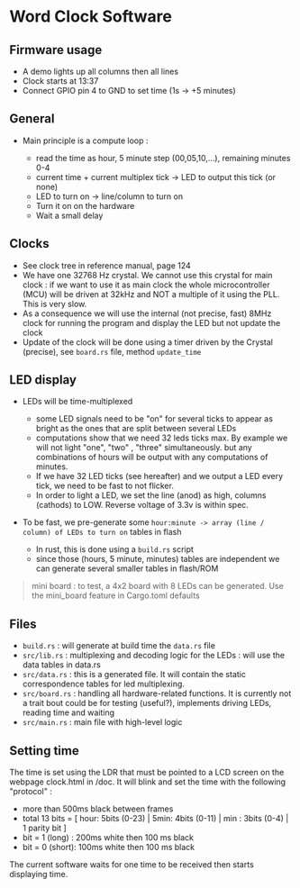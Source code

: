 # Word Clock Software 

## Firmware usage

- A demo lights up all columns then all lines
- Clock starts at 13:37
- Connect GPIO pin 4 to GND to set time (1s -> +5 minutes)

## General 

- Main principle is a compute loop : 

    - read the time as hour, 5 minute step (00,05,10,...), remaining minutes 0-4
    - current time + current multiplex tick -> LED to output this tick (or none)
    - LED to turn on -> line/column to turn on
    - Turn it on on the hardware 
    - Wait a small delay 

## Clocks

- See clock tree in reference manual, page 124
- We have one 32768 Hz crystal. We cannot use this crystal for main clock : if we want to use it as main clock the whole microcontroller (MCU) will be driven at 32kHz and NOT a multiple of it using the PLL. This is very slow.
- As a consequence we will use the internal (not precise, fast) 8MHz clock for running the program and display the LED but not update the clock
- Update of the clock will be done using a timer driven by the Crystal (precise), see `board.rs` file, method `update_time`


## LED display

- LEDs will be time-multiplexed
    - some LED signals need to be "on" for several ticks to appear as bright as the ones that are split between several LEDs
    - computations show that we need 32 leds ticks max. By example we will not light "one", "two" , "three" simultaneously. but any combinations of hours will be output with any computations of minutes.
    - If we have 32 LED ticks (see hereafter) and we output a LED every tick, we need to be fast to not flicker.
    - In order to light a LED, we set the line (anod) as high, columns (cathods) to LOW. Reverse voltage of 3.3v is within spec.

- To be fast, we pre-generate some `hour:minute -> array (line / column) of LEDs to turn on` tables in flash
    - In rust, this is done using a `build.rs` script
    - since those (hours, 5 minute, minutes) tables are independent we can generate several smaller tables in flash/ROM

> mini board : to test, a 4x2 board with 8 LEDs can be generated. Use the mini_board feature in Cargo.toml defaults

## Files

- `build.rs`     : will generate at build time the `data.rs` file
- `src/lib.rs`   : multiplexing and decoding logic for the LEDs : will use the data tables in data.rs
- `src/data.rs`  : this is a generated file. It will contain the static correspondence tables for led multiplexing.
- `src/board.rs` : handling all hardware-related functions. It is currently not a trait bout could be for testing (useful?), implements driving LEDs, reading time and waiting 
- `src/main.rs`      : main file with high-level logic

## Setting time

The time is set using the LDR that must be pointed to a LCD screen on the webpage clock.html in /doc.
It will blink and set the time with the following "protocol" : 
- more than 500ms black between frames
- total 13 bits = [ hour: 5bits (0-23) | 5min: 4bits (0-11) | min : 3bits (0-4) | 1 parity bit ]
- bit = 1 (long) : 200ms white then 100 ms black
- bit = 0 (short): 100ms white then 100 ms black

The current software waits for one time to be received then starts displaying time.
